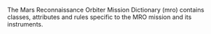 The Mars Reconnaissance Orbiter Mission Dictionary (mro) contains classes, attributes and rules specific to the MRO mission and its instruments.
